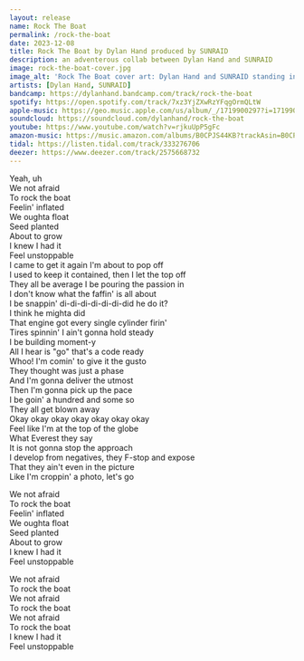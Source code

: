 ```yaml
---
layout: release
name: Rock The Boat
permalink: /rock-the-boat
date: 2023-12-08
title: Rock The Boat by Dylan Hand produced by SUNRAID
description: an adventerous collab between Dylan Hand and SUNRAID
image: rock-the-boat-cover.jpg
image_alt: 'Rock The Boat cover art: Dylan Hand and SUNRAID standing in front of a red boat with a blue background and parental advisory sticker in the top right corner'
artists: [Dylan Hand, SUNRAID]
bandcamp: https://dylanhand.bandcamp.com/track/rock-the-boat
spotify: https://open.spotify.com/track/7xz3YjZXwRzYFqgOrmQLtW
apple-music: https://geo.music.apple.com/us/album/_/1719900297?i=1719900298&mt=1&app=music&ls=1&at=1000lHKX&ct=api_http&itscg=30200&itsct=odsl_m
soundcloud: https://soundcloud.com/dylanhand/rock-the-boat
youtube: https://www.youtube.com/watch?v=rjkuUpP5gFc
amazon-music: https://music.amazon.com/albums/B0CPJS44KB?trackAsin=B0CPJSTYKR
tidal: https://listen.tidal.com/track/333276706
deezer: https://www.deezer.com/track/2575668732
---
```

Yeah, uh  
We not afraid  
To rock the boat  
Feelin' inflated  
We oughta float  
Seed planted  
About to grow  
I knew I had it  
Feel unstoppable  
I came to get it again I'm about to pop off  
I used to keep it contained, then I let the top off  
They all be average I be pouring the passion in  
I don't know what the faffin' is all about  
I be snappin' di-di-di-di-di-di-did he do it?  
I think he mighta did  
That engine got every single cylinder firin'  
Tires spinnin' I ain't gonna hold steady  
I be building moment-y  
All I hear is "go" that's a code ready  
Whoo! I'm comin' to give it the gusto  
They thought was just a phase  
And I'm gonna deliver the utmost  
Then I'm gonna pick up the pace  
I be goin' a hundred and some so  
They all get blown away  
Okay okay okay okay okay okay okay  
Feel like I'm at the top of the globe  
What Everest they say   
It is not gonna stop the approach  
I develop from negatives, they F-stop and expose  
That they ain't even in the picture  
Like I'm croppin' a photo, let's go  

We not afraid  
To rock the boat  
Feelin' inflated  
We oughta float  
Seed planted  
About to grow  
I knew I had it  
Feel unstoppable  

We not afraid  
To rock the boat  
We not afraid  
To rock the boat  
We not afraid  
To rock the boat  
I knew I had it  
Feel unstoppable  